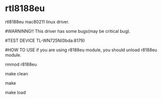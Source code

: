 # rtl8188eu
rtl8188eu mac80211 linux driver.

#WARNINNG!!
 This driver has some bugs(may be critical bug).

#TEST DEVICE
 TL-WN725N(0bda:8179)

#HOW TO USE
 if you are using r8188eu module, you should unload r8188eu module.

  rmmod r8188eu
  
 make clean
 
 make
 
 make load
